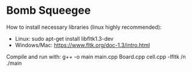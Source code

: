 # Bomb Squeegee

How to install necessary libraries (linux highly recommended):
- Linux: sudo apt-get install libfltk1.3-dev
- Windows/Mac: https://www.fltk.org/doc-1.3/intro.html

Compile and run with:
g++ -o main main.cpp Board.cpp cell.cpp -lfltk /n
./main
